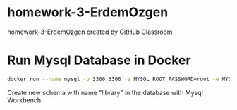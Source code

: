 # homework-3-ErdemOzgen
homework-3-ErdemOzgen created by GitHub Classroom

# Run Mysql Database in Docker
```bash
docker run --name mysql -p 3306:3306 -e MYSQL_ROOT_PASSWORD=root -e MYSQL_DATABASE=testdb -e MYSQL_USER=admin -e MYSQL_PASSWORD=root -d mysql
```
Create new schema with name "library" in the database with Mysql Workbench
